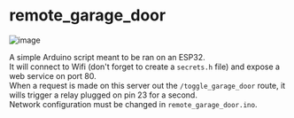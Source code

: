 # remote_garage_door
![image](https://user-images.githubusercontent.com/8344492/166564127-b232684c-c1e0-4898-9a14-d1aff1b58bef.png)

A simple Arduino script meant to be ran on an ESP32.  
It will connect to Wifi (don't forget to create a `secrets.h` file) and expose a web service on port 80.  
When a request is made on this server out the `/toggle_garage_door` route, it wills trigger a relay plugged on pin 23 for a second.  
Network configuration must be changed in `remote_garage_door.ino`.
